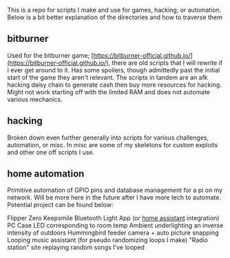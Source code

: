 This is a repo for scripts I make and use for games, hacking, or automation. Below is a bit better explanation of the directories and how to traverse them

## bitburner

Used for the bitburner game; [https://bitburner-official.github.io/](https://bitburner-official.github.io/), there are old scripts that I will rewrite if I ever get around to it. Has some spoilers, though admittedly past the initial start of the game they aren't relevant. The scripts in tandem are an afk hacking daisy chain to generate cash then buy more resources for hacking. Might not work starting off with the limited RAM and does not automate various mechanics. 

## hacking

Broken down even further generally into scripts for various challenges, automation, or misc. In misc are some of my skeletons for custom exploits and other one off scripts I use. 


## home automation

Primitive automation of GPIO pins and database management for a pi on my network. Will be more here in the future after I have more tech to automate. Potential project can be found below:

Flipper Zero Keepsmile Bluetooth Light App (or [home assistant](https://www.home-assistant.io/) integration)
PC Case LED corresponding to room temp
Ambient underlighting an inverse intensity of outdoors
Hummingbird feeder camera + auto picture snapping
Looping music assistant (for pseudo randomizing loops I make)
"Radio station" site replaying random songs I've looped
